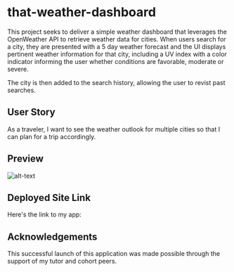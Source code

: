 # that-weather-dashboard
This project seeks to deliver a simple weather dashboard that leverages the OpenWeather API to retrieve weather data for cities.
When users search for a city, they are presented with a 5 day weather forecast and the UI displays pertinent weather information for that city, including a UV index with a color indicator informing the user whether conditions are favorable, moderate or severe. 

The city is then added to the search history, allowing the user to revist past searches.

## User Story
As a traveler, I want to see the weather outlook for multiple cities so that I can plan for a trip accordingly. 



## Preview
![alt-text](readme.xxx)

## Deployed Site Link
Here's the link to my app:   

## Acknowledgements
This successful launch of this application was made possible through the support of my tutor and cohort peers. 

